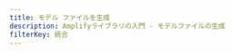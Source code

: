 ```yaml
---
title: モデル ファイルを生成
description: Amplifyライブラリの入門 - モデルファイルの生成
filterKey: 統合
---
```


<inline-fragment integration="ios" src="~/start/getting-started/fragments/ios/generate-model.md"></inline-fragment> <inline-fragment integration="android" src="~/start/getting-started/fragments/android/generate-model.md"></inline-fragment>
